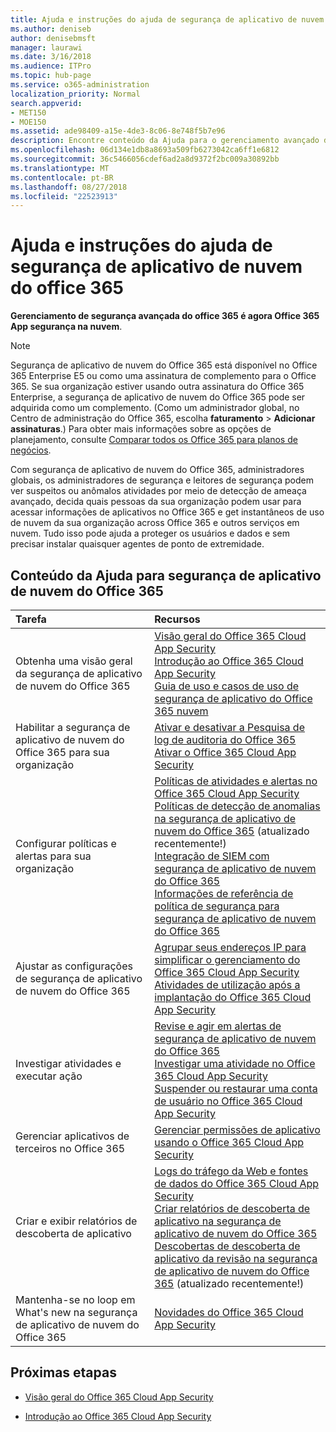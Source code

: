 ```yaml
---
title: Ajuda e instruções do ajuda de segurança de aplicativo de nuvem do office 365
ms.author: deniseb
author: denisebmsft
manager: laurawi
ms.date: 3/16/2018
ms.audience: ITPro
ms.topic: hub-page
ms.service: o365-administration
localization_priority: Normal
search.appverid:
- MET150
- MOE150
ms.assetid: ade98409-a15e-4de3-8c06-8e748f5b7e96
description: Encontre conteúdo da Ajuda para o gerenciamento avançado de segurança no Office 365, que agora é conhecido como segurança de aplicativo de nuvem do Office 365.
ms.openlocfilehash: 06d134e1db8a8693a509fb6273042ca6ff1e6812
ms.sourcegitcommit: 36c5466056cdef6ad2a8d9372f2bc009a30892bb
ms.translationtype: MT
ms.contentlocale: pt-BR
ms.lasthandoff: 08/27/2018
ms.locfileid: "22523913"
---
```

# <a name="office-365-cloud-app-security-help-and-how-to"></a>Ajuda e instruções do ajuda de segurança de aplicativo de nuvem do office 365

 **Gerenciamento de segurança avançada do office 365 é agora Office 365 App segurança na nuvem**. 
  
> [!NOTE]
> Segurança de aplicativo de nuvem do Office 365 está disponível no Office 365 Enterprise E5 ou como uma assinatura de complemento para o Office 365. Se sua organização estiver usando outra assinatura do Office 365 Enterprise, a segurança de aplicativo de nuvem do Office 365 pode ser adquirida como um complemento. (Como um administrador global, no Centro de administração do Office 365, escolha **faturamento** \> **Adicionar assinaturas**.) Para obter mais informações sobre as opções de planejamento, consulte [Comparar todos os Office 365 para planos de negócios](https://go.microsoft.com/fwlink/?linkid=844053). 
  
Com segurança de aplicativo de nuvem do Office 365, administradores globais, os administradores de segurança e leitores de segurança podem ver suspeitos ou anômalos atividades por meio de detecção de ameaça avançado, decida quais pessoas da sua organização podem usar para acessar informações de aplicativos no Office 365 e get instantâneos de uso de nuvem da sua organização across Office 365 e outros serviços em nuvem. Tudo isso pode ajuda a proteger os usuários e dados e sem precisar instalar quaisquer agentes de ponto de extremidade.
  
## <a name="help-content-for-office-365-cloud-app-security"></a>Conteúdo da Ajuda para segurança de aplicativo de nuvem do Office 365

|**Tarefa**|**Recursos**|
|:-----|:-----|
|Obtenha uma visão geral da segurança de aplicativo de nuvem do Office 365  <br/> |[Visão geral do Office 365 Cloud App Security](office-365-cas-overview.md) <br/> [Introdução ao Office 365 Cloud App Security](get-ready-for-office-365-cas.md) <br/> [Guia de uso e casos de uso de segurança de aplicativo do Office 365 nuvem](https://aka.ms/O365CASGuide) <br/> |
|Habilitar a segurança de aplicativo de nuvem do Office 365 para sua organização  <br/> |[Ativar e desativar a Pesquisa de log de auditoria do Office 365](turn-audit-log-search-on-or-off.md) <br/> [Ativar o Office 365 Cloud App Security](turn-on-office-365-cas.md) <br/> |
|Configurar políticas e alertas para sua organização  <br/> |[Políticas de atividades e alertas no Office 365 Cloud App Security](activity-policies-and-alerts.md) <br/> [Políticas de detecção de anomalias na segurança de aplicativo de nuvem do Office 365](anomaly-detection-policies-in-ocas.md) (atualizado recentemente!)  <br/> [Integração de SIEM com segurança de aplicativo de nuvem do Office 365](integrate-your-siem-server-with-office-365-cas.md) <br/> [Informações de referência de política de segurança para segurança de aplicativo de nuvem do Office 365](security-policy-reference-information-for-ocas.md) <br/> |
|Ajustar as configurações de segurança de aplicativo de nuvem do Office 365  <br/> |[Agrupar seus endereços IP para simplificar o gerenciamento do Office 365 Cloud App Security](group-your-ip-addresses-in-ocas.md) <br/> [Atividades de utilização após a implantação do Office 365 Cloud App Security](utilization-activities-for-ocas.md) <br/> |
|Investigar atividades e executar ação  <br/> |[Revise e agir em alertas de segurança de aplicativo de nuvem do Office 365](review-office-365-cas-alerts.md) <br/> [Investigar uma atividade no Office 365 Cloud App Security](investigate-an-activity-in-office-365-cas.md) <br/> [Suspender ou restaurar uma conta de usuário no Office 365 Cloud App Security](suspend-or-restore-an-account-in-ocas.md) <br/> |
|Gerenciar aplicativos de terceiros no Office 365  <br/> |[Gerenciar permissões de aplicativo usando o Office 365 Cloud App Security](manage-app-permissions-in-ocas.md) <br/> |
|Criar e exibir relatórios de descoberta de aplicativo  <br/> |[Logs do tráfego da Web e fontes de dados do Office 365 Cloud App Security](web-traffic-logs-and-data-sources-for-ocas.md) <br/> [Criar relatórios de descoberta de aplicativo na segurança de aplicativo de nuvem do Office 365](create-app-discovery-reports-in-ocas.md) <br/> [Descobertas de descoberta de aplicativo da revisão na segurança de aplicativo de nuvem do Office 365](review-app-discovery-findings-in-ocas.md) (atualizado recentemente!)  <br/> |
|Mantenha-se no loop em What's new na segurança de aplicativo de nuvem do Office 365  <br/> |[Novidades do Office 365 Cloud App Security](new-in-office-365-cas.md) <br/> |
   
## <a name="next-steps"></a>Próximas etapas

- [Visão geral do Office 365 Cloud App Security](office-365-cas-overview.md)
    
- [Introdução ao Office 365 Cloud App Security](get-ready-for-office-365-cas.md)
    

